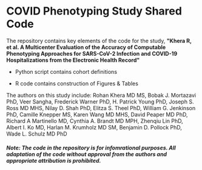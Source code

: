 # COVID Phenotyping Study Shared Code

The repository contains key elements of the code for the study, <strong> "Khera R, et al. A Multicenter Evaluation of the Accuracy of Computable Phenotyping Approaches for SARS-CoV-2 Infection and COVID-19 Hospitalizations from the Electronic Health Record"</strong>

- Python script contains cohort definitions

- R code contains construction of Figures & Tables

The authors on this study include:
Rohan Khera MD MS, 
Bobak J. Mortazavi PhD, 
Veer Sangha, 
Frederick Warner PhD, 
H. Patrick Young PhD, 
Joseph S. Ross MD MHS, 
Nilay D. Shah PhD, 
Elitza S. Theel PhD, 
William G. Jenkinson PhD, 
Camille Knepper MS, 
Karen Wang MD MHS, 
David Peaper MD PhD, 
Richard A Martinello MD, 
Cynthia A. Brandt MD MPH, 
Zhenqiu Lin PhD, 
Albert I. Ko MD, 
Harlan M. Krumholz MD SM, 
Benjamin D. Pollock PhD, 
Wade L. Schulz MD PhD

##### Note: The code in the repository is for infomrational purposes. All adaptation of the code without approval from the authors and appropriate attribution is prohibited.
